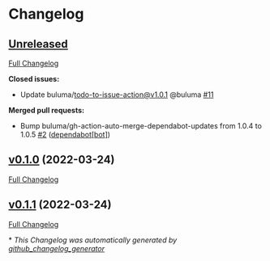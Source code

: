 # Changelog

## [Unreleased](https://github.com/buluma/ansible-role-filebeat/tree/HEAD)

[Full Changelog](https://github.com/buluma/ansible-role-filebeat/compare/v0.1.0...HEAD)

**Closed issues:**

- Update buluma/todo-to-issue-action@v1.0.1 @buluma [\#11](https://github.com/buluma/ansible-role-filebeat/issues/11)

**Merged pull requests:**

- Bump buluma/gh-action-auto-merge-dependabot-updates from 1.0.4 to 1.0.5 [\#2](https://github.com/buluma/ansible-role-filebeat/pull/2) ([dependabot[bot]](https://github.com/apps/dependabot))

## [v0.1.0](https://github.com/buluma/ansible-role-filebeat/tree/v0.1.0) (2022-03-24)

[Full Changelog](https://github.com/buluma/ansible-role-filebeat/compare/v0.1.1...v0.1.0)

## [v0.1.1](https://github.com/buluma/ansible-role-filebeat/tree/v0.1.1) (2022-03-24)

[Full Changelog](https://github.com/buluma/ansible-role-filebeat/compare/eedef80dc7c35e1889012efacb7bba4ebbd3753f...v0.1.1)



\* *This Changelog was automatically generated by [github_changelog_generator](https://github.com/github-changelog-generator/github-changelog-generator)*
